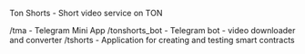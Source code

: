 Ton Shorts - Short video service on TON

/tma - Telegram Mini App
/tonshorts_bot - Telegram bot - video downloader and converter
/tshorts - Application for creating and testing smart contracts
